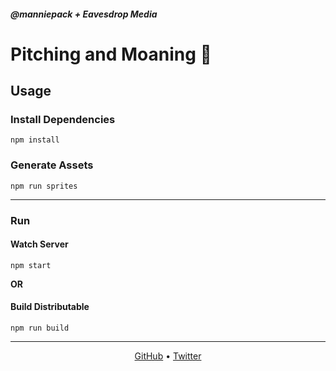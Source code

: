 ##### @manniepack + Eavesdrop Media
# Pitching and Moaning 🧠

## Usage
### Install Dependencies
```
npm install
```
### Generate Assets
```
npm run sprites
```
---
### Run
#### Watch Server
```
npm start
```
**OR**
#### Build Distributable
```
npm run build
```

---

<p align="center"><a href="https://github.com/manniepack">GitHub</a> • <a href="https://twitter.com/manniepack">Twitter</a></p>
